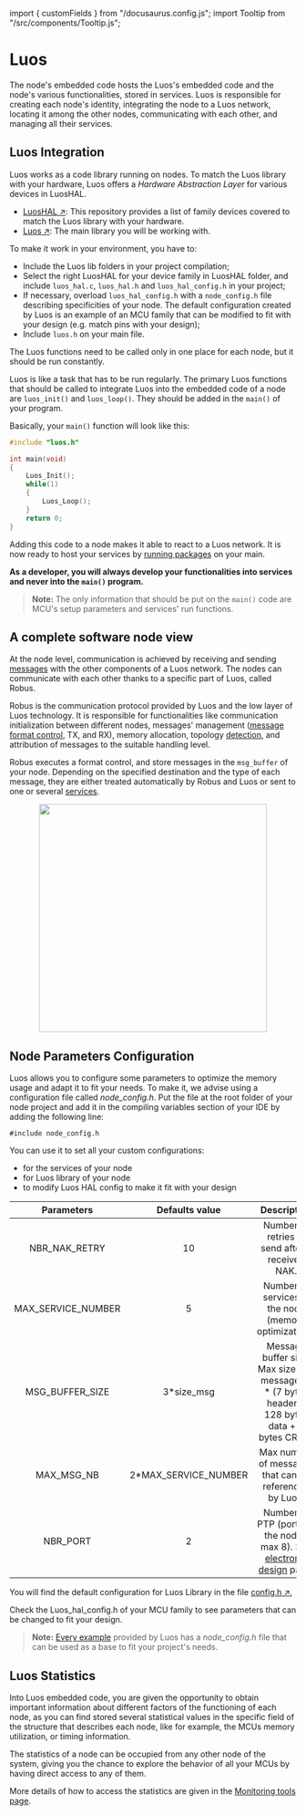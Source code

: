 import { customFields } from "/docusaurus.config.js";
import Tooltip from "/src/components/Tooltip.js";

# Luos

The node's embedded code hosts the Luos's embedded code and the node's various functionalities, stored in services. Luos is responsible for creating each node's identity, integrating the node to a Luos network, locating it among the other nodes, communicating with each other, and managing all their services.

## Luos Integration

Luos works as a code library running on nodes. To match the Luos library with your hardware, Luos offers a _Hardware Abstraction Layer_ for various devices in <Tooltip def={customFields.luoshal_def}>LuosHAL</Tooltip>.

- <a href="https://github.com/Luos-io/LuosHAL" target="_blank">LuosHAL &#8599;</a>: This repository provides a list of family devices covered to match the Luos library with your hardware.
- <a href="https://github.com/Luos-io/Luos" target="_blank">Luos &#8599;</a>: The main library you will be working with.

To make it work in your environment, you have to:

- Include the Luos lib folders in your project compilation;
- Select the right LuosHAL for your device family in LuosHAL folder, and include `luos_hal.c`, `luos_hal.h` and `luos_hal_config.h` in your project;
- If necessary, overload `luos_hal_config.h` with a `node_config.h` file describing specificities of your node. The default configuration created by Luos is an example of an MCU family that can be modified to fit with your design (e.g. match pins with your design);
- Include `luos.h` on your main file.

The Luos functions need to be called only in one place for each node, but it should be run constantly.

Luos is like a task that has to be run regularly. The primary Luos functions that should be called to integrate Luos into the embedded code of a node are `luos_init()` and `luos_loop()`. They should be added in the `main()` of your program.

Basically, your `main()` function will look like this:

```C
#include "luos.h"

int main(void)
{
    Luos_Init();
    while(1)
    {
        Luos_Loop();
    }
    return 0;
}
```

Adding this code to a <Tooltip def={customFields.node_def}>node</Tooltip> makes it able to react to a Luos network. It is now ready to host your services by [running packages](../package/package.md) on your main.

**As a developer, you will always develop your functionalities into services and never into the `main()` program.**

> **Note:** The only information that should be put on the `main()` code are MCU's setup parameters and services' run functions.

## A complete software node view

At the node level, communication is achieved by receiving and sending [messages](../message/message.md) with the other components of a Luos network. The nodes can communicate with each other thanks to a specific part of Luos, called Robus.

Robus is the communication protocol provided by Luos and the low layer of Luos technology. It is responsible for functionalities like communication initialization between different nodes, messages' management ([message format control](../message/message.md), TX, and RX), memory allocation, topology [detection](/docs/luos-technology/services/routing-table), and attribution of messages to the suitable handling level.

Robus executes a format control, and store messages in the `msg_buffer` of your node. Depending on the specified destination and the type of each message, they are either treated automatically by Robus and Luos or sent to one or several [services](../services/services.md).

<p align="center">
<img src="/img/NodeFlow.png" height="400px" />
</p>

## Node Parameters Configuration

Luos allows you to configure some parameters to optimize the memory usage and adapt it to fit your needs. To make it, we advise using a configuration file called _node_config.h_. Put the file at the root folder of your node project and add it in the compiling variables section of your IDE by adding the following line:

`#include node_config.h`

You can use it to set all your custom configurations:

- for the services of your node
- for Luos library of your node
- to modify Luos HAL config to make it fit with your design

|     Parameters     |    Defaults value     |                                                      Description                                                      |
| :----------------: | :-------------------: | :-------------------------------------------------------------------------------------------------------------------: |
|   NBR_NAK_RETRY    |          10           |                                    Number of retries to send after a received NAK.                                    |
| MAX_SERVICE_NUMBER |           5           |                                 Number of services in the node (memory optimization).                                 |
|  MSG_BUFFER_SIZE   |      3\*size_msg      |          Message buffer size. Max size of a message (3 \* (7 bytes header + 128 bytes data + 2 bytes CRC)).           |
|     MAX_MSG_NB     | 2\*MAX_SERVICE_NUMBER |                                Max number of messages that can be referenced by Luos.                                 |
|      NBR_PORT      |           2           | Number of PTP (port) on the node ( max 8). See [electronic design](../../hardware-consideration/electronics.md) page. |

You will find the default configuration for Luos Library in the file <a href="https://github.com/Luos-io/Luos/tree/master/Robus/inc/config.h" target="_blank">config.h &#8599;</a>,

Check the Luos_hal_config.h of your MCU family to see parameters that can be changed to fit your design.

> **Note:** [Every example](https://github.com/Luos-io/Examples) provided by Luos has a _node_config.h_ file that can be used as a base to fit your project's needs.

## Luos Statistics

Into Luos embedded code, you are given the opportunity to obtain important information about different factors of the functioning of each node, as you can find stored several statistical values in the specific field of the structure that describes each node, like for example, the MCUs memory utilization, or timing information.

The statistics of a node can be occupied from any other node of the system, giving you the chance to explore the behavior of all your MCUs by having direct access to any of them.

More details of how to access the statistics are given in the [Monitoring tools page](../../tools/monitoring.md).
